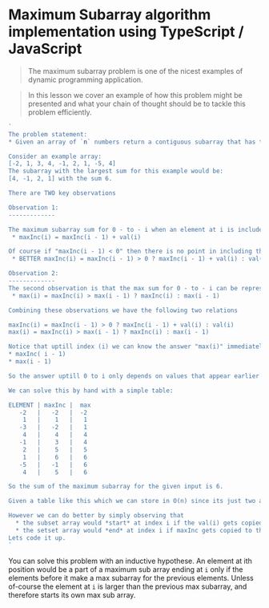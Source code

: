 # Maximum Subarray algorithm implementation using TypeScript / JavaScript

> The maximum subarray problem is one of the nicest examples of dynamic programming application.

> In this lesson we cover an example of how this problem might be presented and what your chain of thought should be to tackle this problem efficiently.



```ts
`
The problem statement:
* Given an array of `n` numbers return a contiguous subarray that has the largest sum.

Consider an example array:
[-2, 1, 3, 4, -1, 2, 1, -5, 4]
The subarray with the largest sum for this example would be:
[4, -1, 2, 1] with the sum 6.

There are TWO key observations

Observation 1:
-------------

The maximum subarray sum for 0 - to - i when an element at i is included can be represented as
 * maxInc(i) = maxInc(i - 1) + val(i)

Of course if "maxInc(i - 1) < 0" then there is no point in including that so a better formula would be:
 * BETTER maxInc(i) = maxInc(i - 1) > 0 ? maxInc(i - 1) + val(i) : val(i)

Observation 2:
-------------
The second observation is that the max sum for 0 - to - i can be represented as:
 * max(i) = maxInc(i) > max(i - 1) ? maxInc(i) : max(i - 1)

Combining these observations we have the following two relations

maxInc(i) = maxInc(i - 1) > 0 ? maxInc(i - 1) + val(i) : val(i)
max(i) = maxInc(i) > max(i - 1) ? maxInc(i) : max(i - 1)

Notice that uptill index (i) we can know the answer "max(i)" immediately if we have
* maxInc( i - 1)
* max(i - 1)

So the answer uptill 0 to i only depends on values that appear earlier in the array.

We can solve this by hand with a simple table:

ELEMENT | maxInc |  max
   -2   |   -2   |  -2
    1   |    1   |   1
   -3   |   -2   |   1
    4   |    4   |   4
   -1   |    3   |   4
    2   |    5   |   5
    1   |    6   |   6
   -5   |   -1   |   6
    4   |    5   |   6

So the sum of the maximum subarray for the given input is 6.

Given a table like this which we can store in O(n) since its just two additional arrays we could easily derive the subset array that is giving this answer.

However we can do better by simply observing that
  * the subset array would *start* at index i if the val(i) gets copied to the "max" section
  * the setset array would *end* at index i if maxInc gets copied to the "max" section
Lets code it up.
`
```

You can solve this problem with an inductive hypothese. An element at ith position would be a part of a maximum sub array ending at `i` only if the elements before it make a max subarray for the previous elements. Unless of-course the element at `i` is larger than the previous max subarray, and therefore starts its own max sub array.

